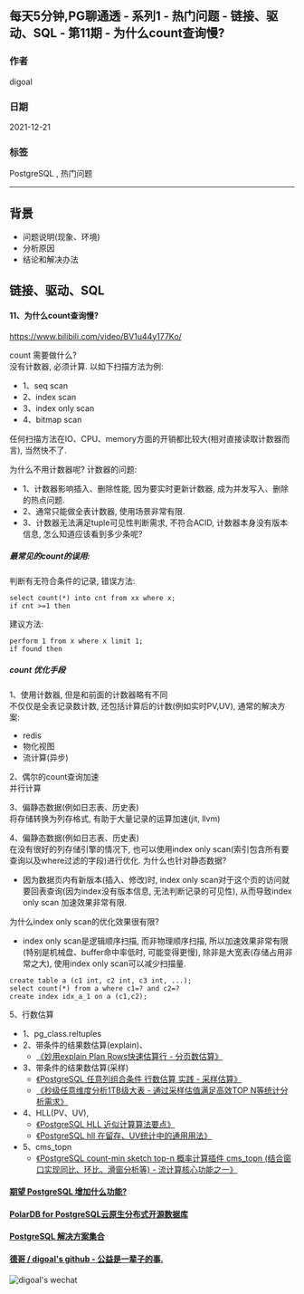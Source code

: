 ## 每天5分钟,PG聊通透 - 系列1 - 热门问题 - 链接、驱动、SQL - 第11期 - 为什么count查询慢?  
                              
### 作者                              
digoal                              
                              
### 日期                              
2021-12-21                            
                              
### 标签                           
PostgreSQL , 热门问题           
                            
----                            
                            
## 背景         
- 问题说明(现象、环境)  
- 分析原因  
- 结论和解决办法  
      
## 链接、驱动、SQL       
      
#### 11、为什么count查询慢?     
https://www.bilibili.com/video/BV1u44y177Ko/   
  
count 需要做什么?    
没有计数器, 必须计算. 以如下扫描方法为例:    
- 1、seq scan  
- 2、index scan  
- 3、index only scan  
- 4、bitmap scan  
  
任何扫描方法在IO、CPU、memory方面的开销都比较大(相对直接读取计数器而言), 当然快不了.    
  
为什么不用计数器呢? 计数器的问题:   
- 1、计数器影响插入、删除性能, 因为要实时更新计数器, 成为并发写入、删除的热点问题.   
- 2、通常只能做全表计数器, 使用场景非常有限.   
- 3、计数器无法满足tuple可见性判断需求, 不符合ACID, 计数器本身没有版本信息, 怎么知道应该看到多少条呢?    
  
##### 最常见的count的误用:   
判断有无符合条件的记录, 错误方法:  
```  
select count(*) into cnt from xx where x;  
if cnt >=1 then  
```  
  
建议方法:  
  
```  
perform 1 from x where x limit 1;  
if found then  
```  
  
##### count 优化手段  
1、使用计数器, 但是和前面的计数器略有不同  
不仅仅是全表记录数计数, 还包括计算后的计数(例如实时PV,UV), 通常的解决方案:  
- redis  
- 物化视图  
- 流计算(异步)  
  
2、偶尔的count查询加速  
并行计算  
  
3、偏静态数据(例如日志表、历史表)   
将存储转换为列存格式, 有助于大量记录的运算加速(jit, llvm)   
  
4、偏静态数据(例如日志表、历史表)   
在没有很好的列存储引擎的情况下, 也可以使用index only scan(索引包含所有要查询以及where过滤的字段)进行优化. 为什么也针对静态数据?   
- 因为数据页内有新版本(插入、修改)时, index only scan对于这个页的访问就要回表查询(因为index没有版本信息, 无法判断记录的可见性), 从而导致index only scan 加速效果非常有限.   
    
为什么index only scan的优化效果很有限?    
- index only scan是逻辑顺序扫描, 而非物理顺序扫描, 所以加速效果非常有限(特别是机械盘、buffer命中率低时, 可能变得更慢), 除非是大宽表(存储占用非常之大), 使用index only scan可以减少扫描量.   
```  
create table a (c1 int, c2 int, c3 int, ...);   
select count(*) from a where c1=? and c2=?   
create index idx_a_1 on a (c1,c2);  
```  
  
5、行数估算  
- 1、pg_class.reltuples  
- 2、带条件的结果数估算(explain)、  
    - [《妙用explain Plan Rows快速估算行 - 分页数估算》](../201509/20150919_02.md)    
- 3、带条件的结果数估算(采样)  
    - [《PostgreSQL 任意列组合条件 行数估算 实践 - 采样估算》](../201804/20180403_03.md)    
    - [《秒级任意维度分析1TB级大表 - 通过采样估值满足高效TOP N等统计分析需求》](../201709/20170911_02.md)    
- 4、HLL(PV、UV),   
    - [《PostgreSQL HLL 近似计算算法要点》](../202010/20201011_02.md)    
    - [《PostgreSQL hll 在留存、UV统计中的通用用法》](../202006/20200610_01.md)    
- 5、cms_topn   
    - [《PostgreSQL count-min sketch top-n 概率计算插件 cms_topn (结合窗口实现同比、环比、滑窗分析等) - 流计算核心功能之一》](../201803/20180301_03.md)    
  
  
  
#### [期望 PostgreSQL 增加什么功能?](https://github.com/digoal/blog/issues/76 "269ac3d1c492e938c0191101c7238216")
  
  
#### [PolarDB for PostgreSQL云原生分布式开源数据库](https://github.com/ApsaraDB/PolarDB-for-PostgreSQL "57258f76c37864c6e6d23383d05714ea")
  
  
#### [PostgreSQL 解决方案集合](https://yq.aliyun.com/topic/118 "40cff096e9ed7122c512b35d8561d9c8")
  
  
#### [德哥 / digoal's github - 公益是一辈子的事.](https://github.com/digoal/blog/blob/master/README.md "22709685feb7cab07d30f30387f0a9ae")
  
  
![digoal's wechat](../pic/digoal_weixin.jpg "f7ad92eeba24523fd47a6e1a0e691b59")
  

